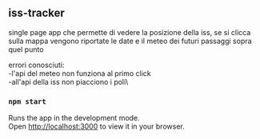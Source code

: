 ## iss-tracker

single page app che permette di vedere la posizione della iss, se si clicca sulla mappa vengono riportate le date e il meteo dei futuri passaggi sopra quel punto

errori conosciuti:\
-l'api del meteo non funziona al primo click\
-all'api della iss non piacciono i poli\

### `npm start`

Runs the app in the development mode.\
Open [http://localhost:3000](http://localhost:3000) to view it in your browser.
